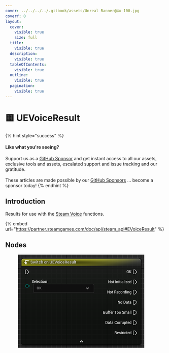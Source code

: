```yaml
---
cover: ../../../../.gitbook/assets/Unreal Banner@4x-100.jpg
coverY: 0
layout:
  cover:
    visible: true
    size: full
  title:
    visible: true
  description:
    visible: true
  tableOfContents:
    visible: true
  outline:
    visible: true
  pagination:
    visible: true
---
```


# 🟨 UEVoiceResult

{% hint style="success" %}
#### Like what you're seeing?

Support us as a [GitHub Sponsor](../../../../become-a-sponsor/) and get instant access to all our assets, exclusive tools and assets, escalated support and issue tracking and our gratitude.\
\
These articles are made possible by our [GitHub Sponsors](../../../../become-a-sponsor/) ... become a sponsor today!
{% endhint %}

## Introduction

Results for use with the [Steam Voice](https://partner.steamgames.com/doc/features/voice) functions.

{% embed url="https://partner.steamgames.com/doc/api/steam_api#EVoiceResult" %}

## Nodes

<figure><img src="../../../../.gitbook/assets/image (10).png" alt=""><figcaption></figcaption></figure>
